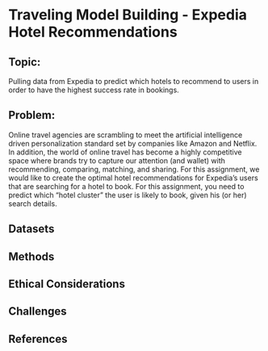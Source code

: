 # Traveling Model Building - Expedia Hotel Recommendations

## Topic:
Pulling data from Expedia to predict which hotels to recommend to users in order to have the highest success rate in bookings.
## Problem: 
Online travel agencies are scrambling to meet the artificial intelligence driven personalization standard set by companies like Amazon and Netflix. In addition, the world of online travel has become a highly competitive space where brands try to capture our attention (and wallet) with recommending, comparing, matching, and sharing. For this assignment, we would like to create the optimal hotel recommendations for Expedia’s users that are searching for a hotel to book. For this assignment, you need to predict which “hotel cluster” the user is likely to book, given his (or her) search details.

## Datasets

## Methods

## Ethical Considerations

## Challenges
 
## References
